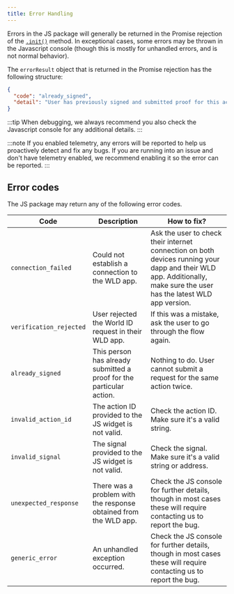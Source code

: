 ```yaml
---
title: Error Handling
---
```


Errors in the JS package will generally be returned in the Promise rejection of the [`.init()`](/docs/js/reference#init) method. In exceptional cases, some errors may be thrown in the Javascript console (though this is mostly for unhandled errors, and is not normal behavior).

The `errorResult` object that is returned in the Promise rejection has the following structure:

```json
{
  "code": "already_signed",
  "detail": "User has previously signed and submitted proof for this action."
}
```

:::tip
When debugging, we always recommend you also check the Javascript console for any additional details.
:::

:::note
If you enabled telemetry, any errors will be reported to help us proactively detect and fix any bugs. If you are running into an issue and don't have telemetry enabled, we recommend enabling it so the error can be reported.
:::

## Error codes

The JS package may return any of the following error codes.

<table>
  <thead>
    <tr>
      <th>Code</th>
      <th>Description</th>
      <th>How to fix?</th>
    </tr>
  </thead>
  <tbody>
    <tr>
      <td>
        <code>connection_failed</code>
      </td>
      <td>
       Could not establish a connection to the WLD app.
      </td>
      <td>
       Ask the user to check their internet connection on both devices running your dapp and their WLD app. Additionally, make sure the user has the latest WLD app version.
      </td>
    </tr>
    <tr>
      <td>
        <code>verification_rejected</code>
      </td>
      <td>
       User rejected the World ID request in their WLD app.
      </td>
      <td>
       If this was a mistake, ask the user to go through the flow again.
      </td>
    </tr>
    <tr>
      <td>
        <code>already_signed</code>
      </td>
      <td>
       This person has already submitted a proof for the particular action.
      </td>
      <td>
       Nothing to do. User cannot submit a request for the same action twice.
      </td>
    </tr>
    <tr>
      <td>
        <code>invalid_action_id</code>
      </td>
      <td>
       The action ID provided to the JS widget is not valid.
      </td>
      <td>
       Check the action ID. Make sure it's a valid string.
      </td>
    </tr>
    <tr>
      <td>
        <code>invalid_signal</code>
      </td>
      <td>
       The signal provided to the JS widget is not valid.
      </td>
      <td>
       Check the signal. Make sure it's a valid string or address.
      </td>
    </tr>
    <tr>
      <td>
        <code>unexpected_response</code>
      </td>
      <td>
       There was a problem with the response obtained from the WLD app.
      </td>
      <td>
       Check the JS console for further details, though in most cases these will require contacting us to report the bug.
      </td>
    </tr>
    <tr>
      <td>
        <code>generic_error</code>
      </td>
      <td>
       An unhandled exception occurred.
      </td>
      <td>
       Check the JS console for further details, though in most cases these will require contacting us to report the bug.
      </td>
    </tr>
  </tbody>
</table>
